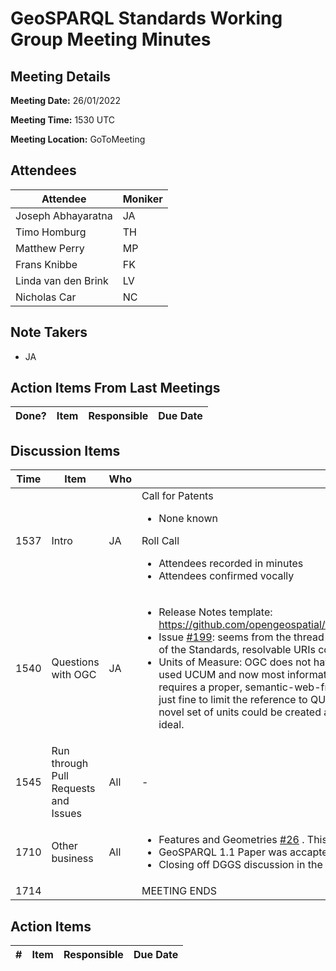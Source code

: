 # GeoSPARQL Standards Working Group Meeting Minutes
## Meeting Details
**Meeting Date:** 26/01/2022

**Meeting Time:** 1530 UTC

**Meeting Location:** GoToMeeting  

## Attendees
Attendee | Moniker |
---- | ---- |
Joseph Abhayaratna | JA |
Timo Homburg | TH |
Matthew Perry | MP |
Frans Knibbe | FK |
Linda van den Brink | LV |
Nicholas Car | NC |

## Note Takers
- JA

## Action Items From Last Meetings
Done? | Item | Responsible | Due Date |
---- | ---- | ---- | --- |


## Discussion Items
Time | Item | Who | Notes |
---- | ---- | ---- | ---- |
1537 | Intro | JA | Call for Patents<ul><li>None known</li></ul>Roll Call<ul><li>Attendees recorded in minutes</li><li>Attendees confirmed vocally</li></ul> |
1540 | Questions with OGC | JA | <ul><li>Release Notes template: https://github.com/opengeospatial/templates/tree/master/release_notes_template</li><li>Issue [#199](https://github.com/opengeospatial/ogc-geosparql/issues/199): seems from the thread that this one is in work. Given that GML is one of the Standards, resolvable URIs could take quite a while!</li><li>Units of Measure: OGC does not have an “official” reference, but older Standards used UCUM and now most informatively reference QUDT. Given that GeoSPARQL requires a proper, semantic-web-friendly dependency, I think that it would be just fine to limit the reference to QUDT. I can foresee cases where a completely novel set of units could be created and required, so limiting to QUDT may not be ideal.</li></ul> |
1545 | Run through Pull Requests and Issues | All | - |
1710 | Other business | All | <ul><li>Features and Geometries [#26](https://github.com/opengeospatial/ogc-feat-geo-json/issues/26) . This relates to version 1.2.</li><li>GeoSPARQL 1.1 Paper was accapted, should be published shortly</li><li>Closing off DGGS discussion in the next fortnight</li></ul> |
1714 | | | MEETING ENDS |

## Action Items
\# | Item | Responsible | Due Date |
---- | ---- | ---- | ---- |
